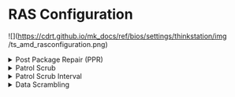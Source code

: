 # RAS Configuration #
![](https://cdrt.github.io/mk_docs/ref/bios/settings/thinkstation/img
   /ts_amd_rasconfiguration.png)

<details><summary>Post Package Repair (PPR)</summary>

Whether to enable PPR support hard Post Package Repair.

!!! note ""
    On detection of runtime correctable memory errors, this allows one row to be swapped with a spare row.  Only one spare row per bank exists, and this repair process is not reversible.

Options:

1.  **Enabled** - Default.
2.  Disabled.

| WMI Setting name | Values | SVP or SMP Req'd | AMD/Intel |
|:---|:---|:---|:---|
| PostPackageRepair | Disable, Enable | yes | AMD |

</details>

<details><summary>Patrol Scrub</summary>

Patrol scrubbing proactively searches the system memory, repairing correctable errors.

Options:

1.  **Disabled** - Default.
2.  Enabled.

| WMI Setting name | Values | SVP or SMP Req'd | AMD/Intel |
|:---|:---|:---|:---|
| PatroScrub | Disable, Enable | yes | AMD |

</details>

<details><summary>Patrol Scrub Interval</summary>

Select the number of hours required to complete full scrub.

Options:

1. Auto
1. 1
1. 4
1. 8
1. 16
1. **24** - Default.
1. 48

| WMI Setting name | Values | SVP or SMP Req'd | AMD/Intel |
|:---|:---|:---|:---|
| PatroScrubInterval | Auto, 1, 4, 8, 16, 24, 48 | yes | AMD|

</details>

<details><summary>Data Scrambling</summary>

Data Scrambling improves memory security.

Options:

1.  **Enabled** - Default.
2.  Disabled.

| WMI Setting name | Values | SVP or SMP Req'd | AMD/Intel |
|:---|:---|:---|:---|
| DataScrambling | Disable, Enable | yes | AMD |

</details>
